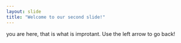 ```yaml
---
layout: slide
title: "Welcome to our second slide!"
---
```

you are here, that is what is improtant. 
Use the left arrow to go back!
